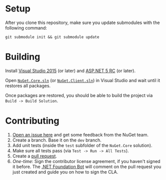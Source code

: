 # Setup

After you clone this repository, make sure you update submodules with the following command:

```
git submodule init && git submodule update
```

# Building

Install [Visual Studio 2015](https://www.visualstudio.com/) (or later) and [ASP.NET 5 RC](https://get.asp.net/) (or later).

Open [`NuGet.Core.sln`](NuGet.Core.sln) (or [`NuGet.Client.sln`](NuGet.Client.sln)) in Visual Studio and wait until it restores all packages.

Once packages are restored, you should be able to build the project via `Build -> Build Solution`.

# Contributing

1. [Open an issue here](https://github.com/NuGet/Home/issues) and get some feedback from the NuGet team.
1. Create a branch. Base it on the `dev` branch.
1. Add unit tests (inside the `test` subfolder of the `NuGet.Core` solution).
1. Make sure all tests pass (via `Test -> Run -> All Tests`).
1. Create a [pull request](https://github.com/NuGet/NuGet.Client/pulls).
1. _One-time_: Sign the contributor license agreement, if you haven't signed it before. The [.NET Foundation Bot](https://github.com/dnfclas) will comment on the pull request you just created and guide you on how to sign the CLA.